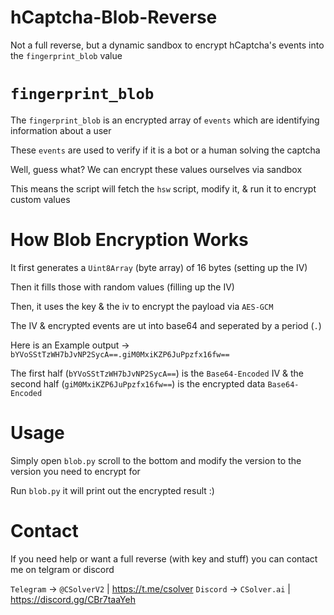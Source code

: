 # hCaptcha-Blob-Reverse
Not a full reverse, but a dynamic sandbox to encrypt hCaptcha's events into the `fingerprint_blob` value

# `fingerprint_blob`

The `fingerprint_blob` is an encrypted array of `events` which are identifying information about a user

These `events` are used to verify if it is a bot or a human solving the captcha

Well, guess what? We can encrypt these values ourselves via sandbox

This means the script will fetch the `hsw` script, modify it, & run it to encrypt custom values

# How Blob Encryption Works

It first generates a `Uint8Array` (byte array) of 16 bytes (setting up the IV)

Then it fills those with random values (filling up the IV)

Then, it uses the key & the iv to encrypt the payload via `AES-GCM` 

The IV & encrypted events are ut into base64 and seperated by a period (`.`)

Here is an Example output -> `bYVoSStTzWH7bJvNP2SycA==.giM0MxiKZP6JuPpzfx16fw==`

The first half (`bYVoSStTzWH7bJvNP2SycA==`) is the `Base64-Encoded` IV & the second half (`giM0MxiKZP6JuPpzfx16fw==`) is the encrypted data `Base64-Encoded`

# Usage

Simply open `blob.py` scroll to the bottom and modify the version to the version you need to encrypt for

Run `blob.py` it will print out the encrypted result :) 

# Contact

If you need help or want a full reverse (with key and stuff) you can contact me on telgram or discord

`Telegram` -> `@CSolverV2` | https://t.me/csolver
`Discord` -> `CSolver.ai` | https://discord.gg/CBr7taaYeh
